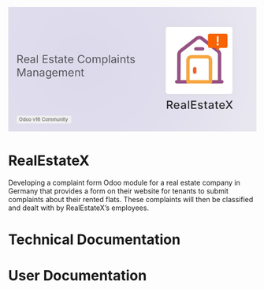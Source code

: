 ![banner.jpg](static/description/banner.jpg)


RealEstateX
=======================
Developing a complaint form Odoo module for a real estate company in Germany that provides
a form on their website for tenants to submit complaints about their rented flats.
These complaints will then be classified and dealt with by RealEstateX’s employees.

Technical Documentation
=======================

User Documentation
=======================
